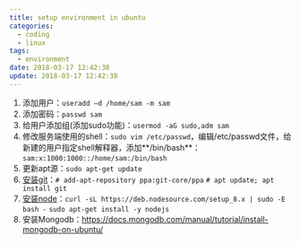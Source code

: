 ```yaml
---
title: setup environment in ubuntu
categories:
  - coding
  - linux
tags:
  - environment
date: 2018-03-17 12:42:38
update: 2018-03-17 12:42:38
---
```


1. 添加用户：`useradd –d /home/sam -m sam`
2. 添加密码：`passwd sam`
3. 给用户添加组(添加sudo功能)：`usermod -aG sudo,adm sam`
4. 修改服务端使用的shell：`sudo vim /etc/passwd`，编辑/etc/passwd文件，给新建的用户指定shell解释器，添加**/bin/bash**：`sam:x:1000:1000::/home/sam:/bin/bash`
5. 更新apt源：`sudo apt-get update`
6. [安装git](https://git-scm.com/download/linux)：`# add-apt-repository ppa:git-core/ppa` `# apt update; apt install git`
7. [安装node](https://nodejs.org/en/download/package-manager/#debian-and-ubuntu-based-linux-distributions)：`curl -sL https://deb.nodesource.com/setup_8.x | sudo -E bash -` `sudo apt-get install -y nodejs`
8. 安装Mongodb：https://docs.mongodb.com/manual/tutorial/install-mongodb-on-ubuntu/
